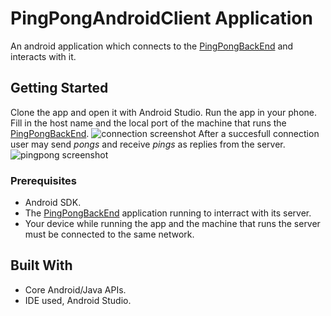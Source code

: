 # PingPongAndroidClient Application

An android application which connects to the [PingPongBackEnd](https://github.com/tomasmichael995/PingPongBackEnd/blob/master/README.md) and interacts with it. 

## Getting Started

Clone the app and open it with Android Studio. Run the app in your phone.
Fill in the host name and the local port of the machine that runs the [PingPongBackEnd](https://github.com/tomasmichael995/PingPongBackEnd/blob/master/README.md).
![connection screenshot](https://github.com/tomasmichael995/PingPongAndroidClient/blob/master/Screenshot_20181130-144301.png)
After a succesfull connection user may send *pongs* and receive *pings* as replies from the server.
![pingpong screenshot](https://github.com/tomasmichael995/PingPongAndroidClient/blob/master/Screenshot_20181130-145515.png)

### Prerequisites

- Android SDK.
- The [PingPongBackEnd](https://github.com/tomasmichael995/PingPongBackEnd/blob/master/README.md) application running to interract with its server.
- Your device while running the app and the machine that runs the server must be connected to the same network.

## Built With

* Core Android/Java APIs. 
* IDE used, Android Studio.
